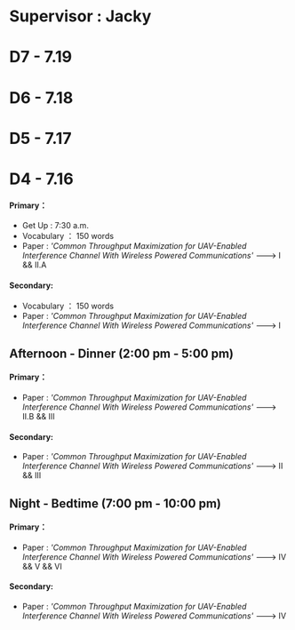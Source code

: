 # **Supervisor : Jacky**

# D7 - 7.19

# D6 - 7.18

# D5 - 7.17

# D4 - 7.16
#### Primary：
- Get Up : 7:30 a.m.
- Vocabulary ： 150 words
- Paper : *'Common Throughput Maximization for UAV-Enabled Interference Channel With Wireless Powered Communications'* ---> I && II.A
#### Secondary:
- Vocabulary ： 150 words
- Paper : *'Common Throughput Maximization for UAV-Enabled Interference Channel With Wireless Powered Communications'* ---> I
## Afternoon - Dinner (2:00 pm - 5:00 pm)
#### Primary：
- Paper : *'Common Throughput Maximization for UAV-Enabled Interference Channel With Wireless Powered Communications'* ---> II.B && III
#### Secondary:
- Paper : *'Common Throughput Maximization for UAV-Enabled Interference Channel With Wireless Powered Communications'* ---> II && III
## Night - Bedtime (7:00 pm - 10:00 pm)
#### Primary：
- Paper : *'Common Throughput Maximization for UAV-Enabled Interference Channel With Wireless Powered Communications'* ---> IV && V && VI
#### Secondary:
- Paper : *'Common Throughput Maximization for UAV-Enabled Interference Channel With Wireless Powered Communications'* ---> IV

